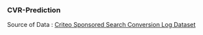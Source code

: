 ### CVR-Prediction

Source of Data : [Criteo Sponsored Search Conversion Log Dataset](https://ailab.criteo.com/criteo-sponsored-search-conversion-log-dataset/)

